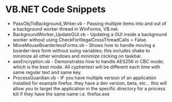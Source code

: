 # VB.NET Code Snippets

- PassObjToBackground_Wrker.vb - Passing multiple items into and out of a background worker thread in WinForms, VB.net.
- BackgroundWorker_UpdateGUI.vb - Updating a GUI inside a background worker without using CheckForIllegalCrossThreadCalls = False.
- MoveMouseBoarderlessForms.vb - Shows how to handle moving a boarder-less form without suing variables; this includes shake to minimize all other windows and minimize clicking on taskbar.
- aesEncryption.vb - Demonstrates how to handle AES256 in CBC mode; which is the best mode. All cyphertext will be different each time with same regular text and same key.
- ProcessGuardian.vb - IF you have multiple version of an application installed for example firefox. they have a dev version, beta, etc... this will allow you to target the application in the specific directory for a process kill if they have the same name i.e. firefox.exe

